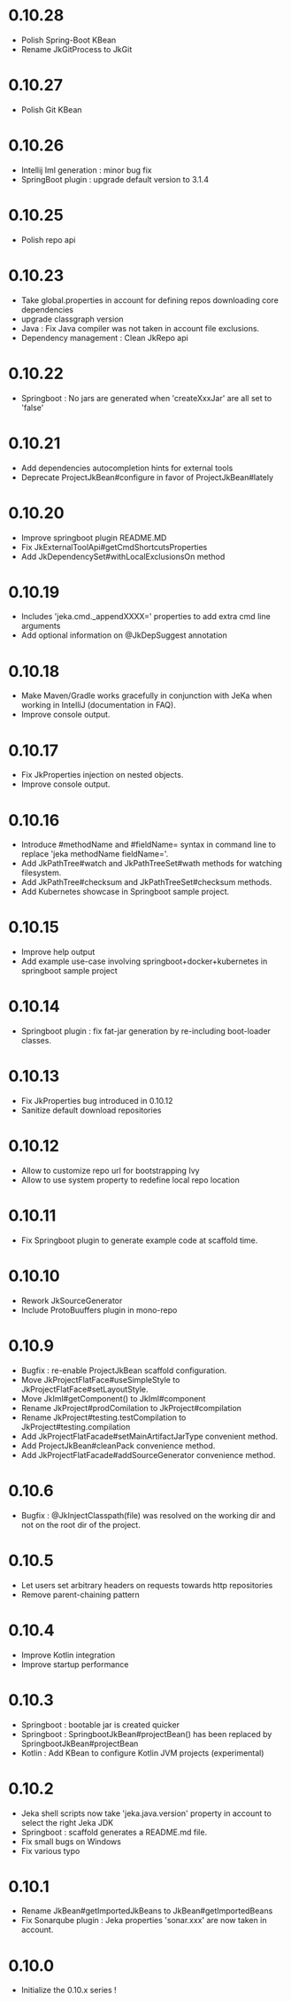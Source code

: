 # 0.10.28
- Polish Spring-Boot KBean
- Rename JkGitProcess to JkGit

# 0.10.27
- Polish Git KBean

# 0.10.26
- Intellij Iml generation : minor bug fix
- SpringBoot plugin : upgrade default version to 3.1.4

# 0.10.25
- Polish repo api

# 0.10.23
- Take global.properties in account for defining repos downloading core dependencies
- upgrade classgraph version
- Java : Fix Java compiler was not taken in account file exclusions.
- Dependency management : Clean JkRepo api

# 0.10.22
- Springboot : No jars are generated when 'createXxxJar' are all set to 'false' 

# 0.10.21 
- Add dependencies autocompletion hints for external tools
- Deprecate ProjectJkBean#configure in favor of ProjectJkBean#lately

# 0.10.20
- Improve springboot plugin README.MD
- Fix JkExternalToolApi#getCmdShortcutsProperties 
- Add JkDependencySet#withLocalExclusionsOn method

# 0.10.19
- Includes 'jeka.cmd._appendXXXX=' properties to add extra cmd line arguments
- Add optional information on @JkDepSuggest annotation

# 0.10.18
- Make Maven/Gradle works gracefully in conjunction with JeKa when working in IntelliJ  (documentation in FAQ).
- Improve console output. 

# 0.10.17
- Fix JkProperties injection on nested objects.
- Improve console output.

# 0.10.16
- Introduce #methodName and #fieldName= syntax in command line to replace 'jeka methodName fieldName='.
- Add JkPathTree#watch and JkPathTreeSet#wath methods for watching filesystem.
- Add JkPathTree#checksum and JkPathTreeSet#checksum methods.
- Add Kubernetes showcase in Springboot sample project.

# 0.10.15
- Improve help output
- Add example use-case involving springboot+docker+kubernetes in springboot sample project

# 0.10.14
- Springboot plugin : fix fat-jar generation by re-including boot-loader classes.

# 0.10.13
- Fix JkProperties bug introduced in 0.10.12
- Sanitize default download repositories

# 0.10.12
- Allow to customize repo url for bootstrapping Ivy
- Allow to use system property to redefine local repo location

# 0.10.11
- Fix Springboot plugin to generate example code at scaffold time.

# 0.10.10
- Rework JkSourceGenerator
- Include ProtoBuuffers plugin in mono-repo

# 0.10.9
- Bugfix : re-enable ProjectJkBean scaffold configuration.
- Move JkProjectFlatFace#useSimpleStyle to JkProjectFlatFace#setLayoutStyle.
- Move JkIml#getComponent() to JkIml#component
- Rename JkProject#prodComilation to JkProject#compilation
- Rename JkProject#testing.testCompilation to JkProject#testing.compilation
- Add JkProjectFlatFacade#setMainArtifactJarType convenient method.
- Add ProjectJkBean#cleanPack convenience method.
- Add JkProjectFlatFacade#addSourceGenerator convenience method.

# 0.10.6 
- Bugfix : @JkInjectClasspath(file) was resolved on the working dir and not on the root dir of the project.

# 0.10.5 
- Let users set arbitrary headers on requests towards http repositories
- Remove parent-chaining pattern 

# 0.10.4
- Improve Kotlin integration
- Improve startup performance

# 0.10.3
- Springboot : bootable jar is created quicker
- Springboot : SpringbootJkBean#projectBean() has been replaced by SpringbootJkBean#projectBean
- Kotlin : Add KBean to configure Kotlin JVM projects (experimental)

# 0.10.2
- Jeka shell scripts now take 'jeka.java.version' property in account to select the right Jeka JDK
- Springboot : scaffold generates a README.md file.
- Fix small bugs on Windows
- Fix various typo

# 0.10.1
- Rename JkBean#getImportedJkBeans to JkBean#getImportedBeans
- Fix Sonarqube plugin : Jeka properties 'sonar.xxx' are now taken in account.

# 0.10.0
- Initialize the 0.10.x series !